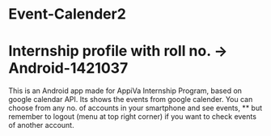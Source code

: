 # Event-Calender2
# Internship profile with roll no. -> Android-1421037

This is an Android app made for AppiVa Internship Program, based on google calendar API.
Its shows the events from google calender. You can choose from any no. of accounts in your smartphone and see events, 
** but remember to logout (menu at top right corner) if you want to check events of another account.
